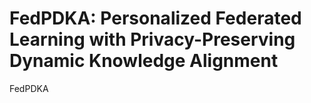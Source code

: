 # FedPDKA: Personalized Federated Learning with Privacy-Preserving Dynamic Knowledge Alignment
FedPDKA 

